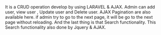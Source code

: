 It is a CRUD operation develop by using LARAVEL & AJAX. Admin can add user, view user , Update user and Delete user. AJAX Pagination are also available here.  if admin try to go to the next page, it will be go to the next page without reloading. And the last thing is that Search functionality.  This Search functionality also done by Jquery & AJAX.
